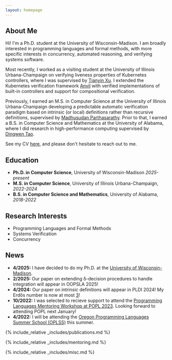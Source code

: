 ```yaml
---
layout: homepage
---
```


## About Me

Hi! I'm a Ph.D. student at the University of Wisconsin-Madison. I am broadly interested in programming languages and formal methods, with more specific interests in concurrency, automated reasoning, and verifying systems software.

Most recently, I worked as a visiting student at the University of Illinois Urbana-Champaign on verifying liveness properties of Kubernetes controllers, where I was supervised by [Tianyin Xu](https://tianyin.github.io/). I extended the Kubernetes verification framework [Anvil](https://github.com/anvil-verifier/anvil) with verified implementations of built-in controllers and support for compositional verification. 

Previously, I earned an M.S. in Computer Science at the University of Illinois Urbana-Champaign developing a predictable automatic verification paradigm based on intrinsic (or local) definitions rather than recursive definitions, supervised by [Madhusudan Parthasarathy](http://madhu.cs.illinois.edu/). Prior to that, I earned a B.S. in Computer Science and Mathematics at the University of Alabama, where I did research in high-performance computing supervised by [Dingwen Tao](https://people.ucas.ac.cn/~tdw?language=en).

See my CV [here](assets/files/curriculum_vitae.pdf), and please don't hesitate to reach out to me.


## Education
<ul class="ul-edu fa-ul mb-0">
<li><i class="fa-li fas fa-graduation-cap"></i>
<b>Ph.D. in Computer Science</b>, University of Wisconsin-Madison <i>2025-present</i>
</li>
<li><i class="fa-li fas fa-graduation-cap"></i>
<b>M.S. in Computer Science</b>, University of Illinois Urbana-Champaign, <i>2022-2024</i>
</li>
<li><i class="fa-li fas fa-graduation-cap"></i>
<b>B.S. in Computer Science and Mathematics</b>, University of Alabama, <i>2018-2022</i>
</li>
</ul>

## Research Interests

- Programming Languages and Formal Methods
- Systems Verification
- Concurrency

## News

- **4/2025:** I have decided to do my Ph.D. at the [University of Wisconsin-Madison](https://www.cs.wisc.edu/).
- **2/2025:** Our paper on extending δ-decision procedures to handle integration will appear in OOPSLA 2025!
- **4/2024:** Our paper on intrinsic definitions will appear in PLDI 2024! My Erdős number is now at most [3](#miscellaneous)!
- **10/2022:** I was selected to recieve support to attend the [Programming Languages Mentoring Workshop at POPL 2023](https://popl23.sigplan.org/home/PLMW-POPL-2023#About). Looking forward to attending POPL next January!
- **4/2022:** I will be attending the [Oregon Programming Languages Summer School (OPLSS)](https://www.cs.uoregon.edu/research/summerschool) this summer.  



{% include_relative _includes/publications.md %}

{% include_relative _includes/mentoring.md %}

{% include_relative _includes/misc.md %}
